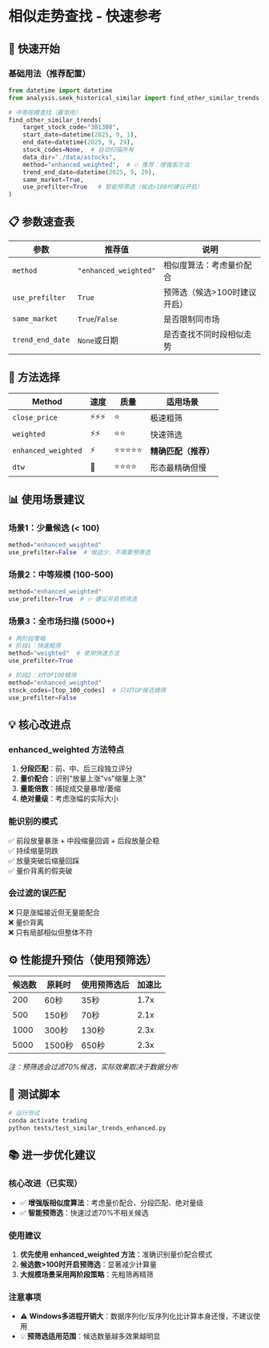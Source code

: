 # 相似走势查找 - 快速参考

## 🚀 快速开始

### 基础用法（推荐配置）

```python
from datetime import datetime
from analysis.seek_historical_similar import find_other_similar_trends

# 中等规模查找（最常用）
find_other_similar_trends(
    target_stock_code="301308",
    start_date=datetime(2025, 9, 1),
    end_date=datetime(2025, 9, 29),
    stock_codes=None,  # 自动扫描所有
    data_dir="./data/astocks",
    method="enhanced_weighted",  # 🔥 推荐：增强版方法
    trend_end_date=datetime(2025, 9, 29),
    same_market=True,
    use_prefilter=True   # 智能预筛选（候选>100时建议开启）
)
```

## 📋 参数速查表

| 参数 | 推荐值 | 说明 |
|-----|-------|------|
| `method` | `"enhanced_weighted"` | 相似度算法：考虑量价配合 |
| `use_prefilter` | `True` | 预筛选（候选>100时建议开启） |
| `same_market` | `True`/`False` | 是否限制同市场 |
| `trend_end_date` | `None`或日期 | 是否查找不同时段相似走势 |

## 🎯 方法选择

| Method | 速度 | 质量 | 适用场景 |
|--------|------|------|---------|
| `close_price` | ⚡⚡⚡ | ⭐ | 极速粗筛 |
| `weighted` | ⚡⚡ | ⭐⭐ | 快速筛选 |
| `enhanced_weighted` | ⚡ | ⭐⭐⭐⭐⭐ | **精确匹配（推荐）** |
| `dtw` | 🐌 | ⭐⭐⭐⭐ | 形态最精确但慢 |

## 📊 使用场景建议

### 场景1：少量候选 (< 100)
```python
method="enhanced_weighted"
use_prefilter=False  # 候选少，不需要预筛选
```

### 场景2：中等规模 (100-500)
```python
method="enhanced_weighted"
use_prefilter=True  # 🔥 建议开启预筛选
```

### 场景3：全市场扫描 (5000+)
```python
# 两阶段策略
# 阶段1：快速粗筛
method="weighted"  # 使用快速方法
use_prefilter=True

# 阶段2：对TOP100精筛
method="enhanced_weighted"
stock_codes=[top_100_codes]  # 只对TOP候选精筛
use_prefilter=False
```

## 💡 核心改进点

### enhanced_weighted 方法特点

1. **分段匹配**：前、中、后三段独立评分
2. **量价配合**：识别"放量上涨"vs"缩量上涨"
3. **量能倍数**：捕捉成交量暴增/萎缩
4. **绝对量级**：考虑涨幅的实际大小

### 能识别的模式
✅ 前段放量暴涨 + 中段缩量回调 + 后段放量企稳  
✅ 持续缩量阴跌  
✅ 放量突破后缩量回踩  
✅ 量价背离的假突破  

### 会过滤的误匹配
❌ 只是涨幅接近但无量能配合  
❌ 量价背离  
❌ 只有局部相似但整体不符  

## ⚙️ 性能提升预估（使用预筛选）

| 候选数 | 原耗时 | 使用预筛选后 | 加速比 |
|-------|-------|--------------|--------|
| 200 | 60秒 | 35秒 | 1.7x |
| 500 | 150秒 | 70秒 | 2.1x |
| 1000 | 300秒 | 130秒 | 2.3x |
| 5000 | 1500秒 | 650秒 | 2.3x |

*注：预筛选会过滤70%候选，实际效果取决于数据分布*

## 🧪 测试脚本

```bash
# 运行测试
conda activate trading
python tests/test_similar_trends_enhanced.py
```

## 📚 进一步优化建议

### 核心改进（已实现）
- ✅ **增强版相似度算法**：考虑量价配合、分段匹配、绝对量级
- ✅ **智能预筛选**：快速过滤70%不相关候选

### 使用建议
1. **优先使用 enhanced_weighted 方法**：准确识别量价配合模式
2. **候选数>100时开启预筛选**：显著减少计算量
3. **大规模场景采用两阶段策略**：先粗筛再精筛

### 注意事项
- ⚠️ **Windows多进程开销大**：数据序列化/反序列化比计算本身还慢，不建议使用
- 💡 **预筛选适用范围**：候选数量越多效果越明显 